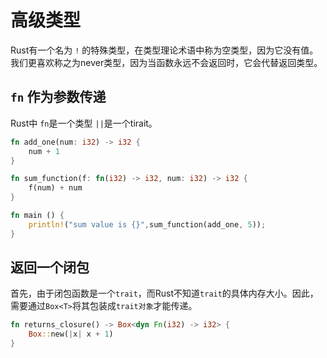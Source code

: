 # 高级类型
Rust有一个名为 `!` 的特殊类型，在类型理论术语中称为空类型，因为它没有值。我们更喜欢称之为never类型，因为当函数永远不会返回时，它会代替返回类型。

## `fn` 作为参数传递
Rust中 `fn`是一个类型 `||`是一个tirait。
```Rust
fn add_one(num: i32) -> i32 {
    num + 1
}

fn sum_function(f: fn(i32) -> i32, num: i32) -> i32 {
    f(num) + num
}

fn main () {
    println!("sum value is {}",sum_function(add_one, 5));
}
```
## 返回一个闭包
首先，由于闭包函数是一个`trait`，而Rust不知道`trait`的具体内存大小。因此，需要通过`Box<T>`将其包装成`trait对象`才能传递。
```Rust
fn returns_closure() -> Box<dyn Fn(i32) -> i32> {
    Box::new(|x| x + 1)
}
```